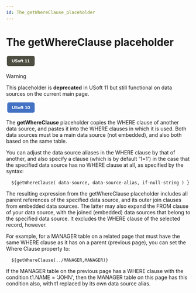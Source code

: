 ```yaml
---
id: The_getWhereClause_placeholder
---
```


# The getWhereClause placeholder

![](./assets/c29894ef-9824-498a-9b23-e1cd94c27a76.png)



> [!WARNING]
> This placeholder is **deprecated** in USoft 11 but still functional on data sources on the current main page.

![](./assets/22fff438-3acd-485b-90d0-d44868e85f2a.png)



The **getWhereClause** placeholder copies the WHERE clause of another data source, and pastes it into the WHERE clauses in which it is used. Both data sources must be a main data source (not embedded), and also both based on the same table.

You can adjust the data source aliases in the WHERE clause by that of another, and also specify a clause (which is by default '1=1') in the case that the specified data source has no WHERE clause at all, as specified by the syntax:

```
  ${getWhereClause( data-source, data-source-alias, if-null-string ) }
```

The resulting expression from the getWhereClause placeholder includes all parent references of the specified data source, and its outer join clauses from embedded data sources. The latter may also expand the FROM clause of your data source, with the joined (embedded) data sources that belong to the specified data source. It excludes the WHERE clause of the selected record, however.

For example, for a MANAGER table on a related page that must have the same WHERE clause as it has on a parent (previous page), you can set the Where Clause property to:

```
  ${getWhereClause(../MANAGER,MANAGER)}
```

If the MANAGER table on the previous page has a WHERE clause with the condition t1.NAME = 'JOHN', then the MANAGER table on this page has this condition also, with t1 replaced by its own data source alias.